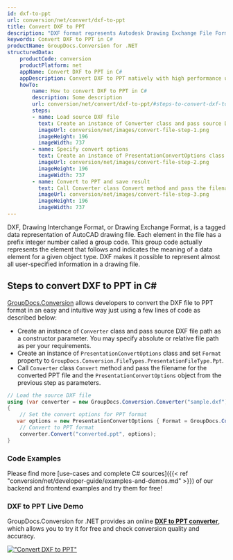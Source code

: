 ```yaml
---
id: dxf-to-ppt
url: conversion/net/convert/dxf-to-ppt
title: Convert DXF to PPT
description: "DXF format represents Autodesk Drawing Exchange File Format with .dxf extension. Learn how to convert DXF to PPT file programmatically in C# language using GroupDocs.Conversion for .NET library."
keywords: Convert DXF to PPT in C#
productName: GroupDocs.Conversion for .NET
structuredData:
    productCode: conversion
    productPlatform: net
    appName: Convert DXF to PPT in C#
    appDescription: Convert DXF to PPT natively with high performance using C# language and server side GroupDocs.Conversion for .NET APIs, without the use of any software like Microsoft or Open Office.
    howTo:
        name: How to convert DXF to PPT in C# 
        description: Some description
        url: conversion/net/convert/dxf-to-ppt/#steps-to-convert-dxf-to-ppt-in-c
        steps:
        - name: Load source DXF file 
          text: Create an instance of Converter class and pass source DXF file path as a constructor parameter. You may specify absolute or relative file path as per your requirements. 
          imageUrl: conversion/net/images/convert-file-step-1.png
          imageHeight: 196
          imageWidth: 737
        - name: Specify convert options 
          text: Create an instance of PresentationConvertOptions class.
          imageUrl: conversion/net/images/convert-file-step-2.png
          imageHeight: 196
          imageWidth: 737
        - name: Convert to PPT and save result 
          text: Call Converter class Convert method and pass the filename for the converted HTML file and the PresentationConvertOptions object from the previous step as parameters.
          imageUrl: conversion/net/images/convert-file-step-3.png
          imageHeight: 196
          imageWidth: 737
---
```


DXF, Drawing Interchange Format, or Drawing Exchange Format, is a tagged data representation of AutoCAD drawing file. Each element in the file has a prefix integer number called a group code. This group code actually represents the element that follows and indicates the meaning of a data element for a given object type. DXF makes it possible to represent almost all user-specified information in a drawing file.

## Steps to convert DXF to PPT in C#

[GroupDocs.Conversion](https://products.groupdocs.com/conversion/net) allows developers to convert the DXF file to PPT format in an easy and intuitive way just using a few lines of code as described below:

* Create an instance of `Converter` class and pass source DXF file path as a constructor parameter. You may specify absolute or relative file path as per your requirements. 
* Create an instance of `PresentationConvertOptions` class and set `Format` property to `GroupDocs.Conversion.FileTypes.PresentationFileType.Ppt`.
* Call `Converter` class `Convert` method and pass the filename for the converted PPT file and the `PresentationConvertOptions` object from the previous step as parameters.

```csharp
// Load the source DXF file
using (var converter = new GroupDocs.Conversion.Converter("sample.dxf"))
{
    // Set the convert options for PPT format
   var options = new PresentationConvertOptions { Format = GroupDocs.Conversion.FileTypes.PresentationFileType.Ppt };
    // Convert to PPT format
    converter.Convert("converted.ppt", options);
}
```

### Code Examples

Please find more [use-cases and complete C# sources]({{< ref "conversion/net/developer-guide/examples-and-demos.md" >}}) of our backend and frontend examples and try them for free!

### DXF to PPT Live Demo

GroupDocs.Conversion for .NET provides an online [**DXF to PPT converter**](https://products.groupdocs.app/conversion/dxf-to-ppt), which allows you to try it for free and check conversion quality and accuracy.

[!["Convert DXF to PPT"](conversion/net/images/convert-to-ppt/convert-dxf-to-ppt.png)](https://products.groupdocs.app/conversion/dxf-to-ppt)